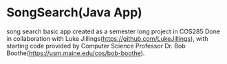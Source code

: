 # SongSearch(Java App)
 song search basic app created as a semester long project in COS285
Done in collaboration with Luke Jillings(https://github.com/LukeJillings), with starting code provided by Computer Science Professor Dr. Bob Boothe(https://usm.maine.edu/cos/bob-boothe).
